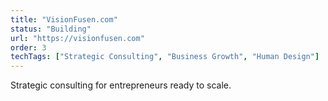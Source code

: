 ```yaml
---
title: "VisionFusen.com"
status: "Building"
url: "https://visionfusen.com"
order: 3
techTags: ["Strategic Consulting", "Business Growth", "Human Design"]
---
```


Strategic consulting for entrepreneurs ready to scale.
